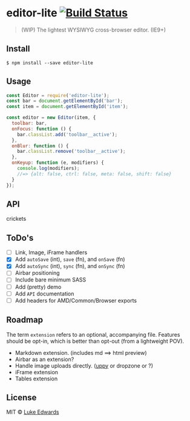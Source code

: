 # editor-lite [![Build Status](https://travis-ci.org/lukeed/editor-lite.svg?branch=master)](https://travis-ci.org/lukeed/editor-lite)

> (WIP) The lightest WYSIWYG cross-browser editor. (IE9+)


## Install

```
$ npm install --save editor-lite
```


## Usage

```js
const Editor = require('editor-lite');
const bar = document.getElementById('bar');
const item = document.getElementById('item');

const editor = new Editor(item, {
  toolbar: bar,
  onFocus: function () {
    bar.classList.add('toolbar__active');
  },
  onBlur: function () {
    bar.classList.remove('toolbar__active');
  },
  onKeyup: function (e, modifiers) {
    console.log(modifiers);
    //=> {alt: false, ctrl: false, meta: false, shift: false}
  }
});
```


## API

crickets

## ToDo's

- [ ] Link, Image, iFrame handlers
- [x] Add `autoSave` (int), `save` (fn), and `onSave` (fn)
- [x] Add `autoSync` (int), `sync` (fn), and `onSync` (fn)
- [ ] Airbar positioning
- [ ] Include bare minimum SASS
- [ ] Add (pretty) demo
- [ ] Add `API` documentation
- [ ] Add headers for AMD/Common/Browser exports

## Roadmap

The term `extension` refers to an optional, accompanying file. Features should be opt-in, which is better than opt-out (from a lightweight POV).

- Markdown extension. (includes md ==> html preview)
- Airbar as an extension?
- Handle image uploads directly. ([uppy](http://uppy.io/examples/dragdrop/index.html) or dropzone or ?)
- iFrame extension
- Tables extension

## License

MIT © [Luke Edwards](https://lukeed.com)
